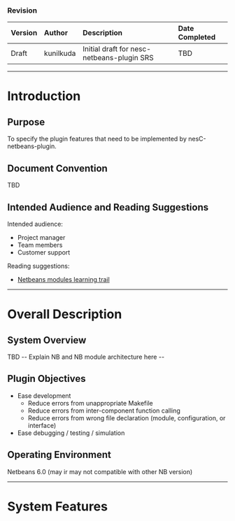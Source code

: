 ### Revision ###
| **Version** | **Author** | **Description** | **Date Completed** |
|:------------|:-----------|:----------------|:-------------------|
| Draft       | kunilkuda  | Initial draft for nesc-netbeans-plugin SRS | TBD                |


---


# Introduction #
## Purpose ##
To specify the plugin features that need to be implemented by nesC-netbeans-plugin.

## Document Convention ##
TBD

## Intended Audience and Reading Suggestions ##
Intended audience:
  * Project manager
  * Team members
  * Customer support

Reading suggestions:
  * [Netbeans modules learning trail](http://www.netbeans.org/kb/trails/platform.html)


---


# Overall Description #
## System Overview ##
TBD -- Explain NB and NB module architecture here --

## Plugin Objectives ##
  * Ease development
    * Reduce errors from unappropriate Makefile
    * Reduce errors from inter-component function calling
    * Reduce errors from wrong file declaration (module, configuration, or interface)
  * Ease debugging / testing / simulation

## Operating Environment ##
Netbeans 6.0 (may ir may not compatible with other NB version)


---


# System Features #